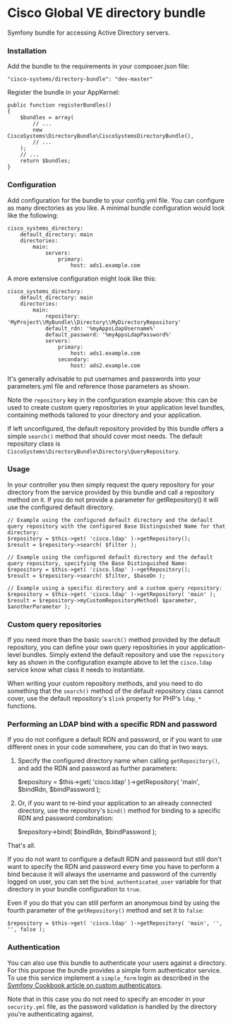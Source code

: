 Cisco Global VE directory bundle
================================

Symfony bundle for accessing Active Directory servers.

### Installation

Add the bundle to the requirements in your composer.json file:

    "cisco-systems/directory-bundle": "dev-master"

Register the bundle in your AppKernel:

    public function registerBundles()
    {
        $bundles = array(
            // ...
            new CiscoSystems\DirectoryBundle\CiscoSystemsDirectoryBundle(),
            // ...
        );
        // ...
        return $bundles;
    }

### Configuration

Add configuration for the bundle to your config.yml file. You can configure as many directories as you like. A minimal bundle configuration would look like the following:

    cisco_systems_directory:
        default_directory: main
        directories:
            main:
                servers:
                    primary:
                        host: ads1.example.com

A more extensive configuration might look like this:

    cisco_systems_directory:
        default_directory: main
        directories:
            main:
                repository: 'MyProject\\MyBundle\\Directory\\MyDirectoryRepository'
                default_rdn: '%myAppsLdapUsername%'
                default_password: '%myAppsLdapPassword%'
                servers:
                    primary:
                        host: ads1.example.com
                    secondary:
                        host: ads2.example.com

It's generally advisable to put usernames and passwords into your parameters.yml file and reference those parameters as shown.

Note the `repository` key in the configuration example above: this can be used to create custom query repositories in your application level bundles, containing methods tailored to your directory and your application.

If left unconfigured, the default repository provided by this bundle offers a simple `search()` method that should cover most needs. The default repository class is `CiscoSystems\DirectoryBundle\Directory\QueryRepository`.

### Usage

In your controller you then simply request the query repository for your directory from the service provided by this bundle and call a repository method on it. If you do not provide a parameter for getRepository() it will use the configured default directory.

    // Example using the configured default directory and the default query repository with the configured Base Distinguished Name for that directory:
    $repository = $this->get( 'cisco.ldap' )->getRepository();
    $result = $repository->search( $filter );

    // Example using the configured default directory and the default query repository, specifying the Base Distinguished Name:
    $repository = $this->get( 'cisco.ldap' )->getRepository();
    $result = $repository->search( $filter, $baseDn );

    // Example using a specific directory and a custom query repository:
    $repository = $this->get( 'cisco.ldap' )->getRepository( 'main' );
    $result = $repository->myCustomRepositoryMethod( $parameter, $anotherParameter );

### Custom query repositories

If you need more than the basic `search()` method provided by the default repository, you can define your own query repositories in your application-level bundles. Simply extend the default repository and use the `repository` key as shown in the configuration example above to let the `cisco.ldap` service know what class it needs to instantiate.

When writing your custom repository methods, and you need to do something that the `search()` method of the default repository class cannot cover, use the default repository's `$link` property for PHP's `ldap_*` functions.

### Performing an LDAP bind with a specific RDN and password

If you do not configure a default RDN and password, or if you want to use different ones in your code somewhere, you can do that in two ways.

1. Specify the configured directory name when calling `getRepository()`, and add the RDN and password as further parameters:

    $repository = $this->get( 'cisco.ldap' )->getRepository( 'main', $bindRdn, $bindPassword );

2. Or, if you want to re-bind your application to an already connected directory, use the repository's `bind()` method for binding to a specific RDN and password combination:

    $repository->bind( $bindRdn, $bindPassword );

That's all.

If you do not want to configure a default RDN and password but still don't want to specify the RDN and password every time you have to perform a bind because it will always the username and password of the currently logged on user, you can set the `bind_authenticated_user` variable for that directory in your bundle configuration to `true`.

Even if you do that you can still perform an anonymous bind by using the fourth parameter of the `getRepository()` method and set it to `false`:

    $repository = $this->get( 'cisco.ldap' )->getRepository( 'main', '', '', false );

### Authentication

You can also use this bundle to authenticate your users against a directory. For this purpose the bundle provides a simple form authenticator service. To use this service implement a `simple_form` login as described in the [Symfony Cookbook article on custom authenticators][1].

Note that in this case you do not need to specify an encoder in your `security.yml` file, as the password validation is handled by the directory you're authenticating against.

[1]: symfony.com/doc/current/cookbook/security/custom_password_authenticator.html


